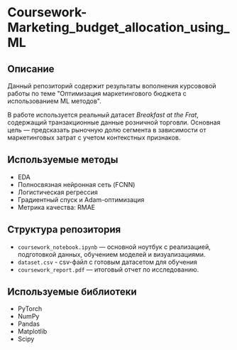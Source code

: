 # Coursework-Marketing_budget_allocation_using_ML

## Описание 

Данный репозиторий содержит результаты вополнения курсововой работы по теме "Оптимизация маркетингового бюджета с использованием ML методов".

В работе используется реальный датасет *Breakfast at the Frat*, содержащий транзакционные данные розничной торговли. Основная цель — предсказать рыночную долю сегмента в зависимости от маркетинговых затрат с учетом контекстных признаков.

## Используемые методы

- EDA
- Полносвязная нейронная сеть (FCNN)
- Логистическая регрессия
- Градиентный спуск и Adam-оптимизация
- Метрика качества: RMAE

## Структура репозитория

- `coursework_notebook.ipynb` — основной ноутбук с реализацией, подготовкой данных, обучением моделей и визуализациями.
- `dataset.csv` - csv-файл с готовым датасетом для обучения
- `coursework_report.pdf` — итоговый отчет по исследованию.


## Используемые библиотеки

- PyTorch
- NumPy
- Pandas
- Matplotlib
- Scipy

